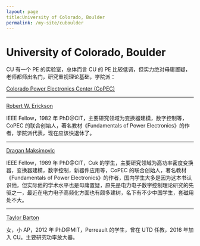 ```yaml
---
layout: page
title:University of Colorado, Boulder
permalink: /my-site/cuboulder
---
```

# University of Colorado, Boulder

CU 有一个 PE 的实验室，总体而言 CU 的 PE 比较低调，但实力绝对毋庸置疑，老师都师出名门，研究重视理论基础，学院派：

[Colorado Power Electronics Center (CoPEC)](https://www.colorado.edu/powerelectronics/)

---

[Robert W. Erickson](http://ecee.colorado.edu/~rwe/)

IEEE Fellow，1982 年 PhD@CIT，主要研究领域为变换器建模，数字控制等，CoPEC 的联合创始人，著名教材《Fundamentals of Power Electronics》的作者，学院派代表，现在应该快退休了。 

---

[Dragan Maksimovic](https://www.colorado.edu/faculty/maksimovic/)

IEEE Fellow，1989 年 PhD@CIT，Cuk 的学生，主要研究领域为高功率密度变换器，变换器建模，数字控制，新器件应用等，CoPEC 的联合创始人，著名教材《Fundamentals of Power Electronics》的作者，国内学生大多是因为这本书认识他，但实际他的学术水平也是毋庸置疑，原先是电力电子数字控制理论研究的先驱之一，最近在电力电子高频化方面也有颇多建树，名下有不少中国学生，套磁用处不大。 

---

[Taylor Barton](http://ecee.colorado.edu/~taba7194/people.html)

女，小 AP，2012 年 PhD@MIT，Perreault 的学生，曾在 UTD 任教，2016 年加入 CU。主要研究功率放大器。 


